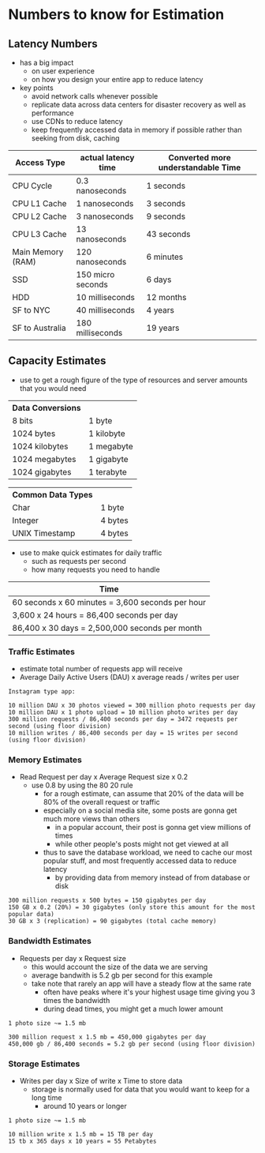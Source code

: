 # Numbers to know for Estimation

## Latency Numbers

- has a big impact
  - on user experience
  - on how you design your entire app to reduce latency
- key points
  - avoid network calls whenever possible
  - replicate data across data centers for disaster recovery as well as performance
  - use CDNs to reduce latency
  - keep frequently accessed data in memory if possible rather than seeking from disk, caching

| Access Type       | actual latency time | Converted more understandable Time |
| ----------------- | ------------------- | ---------------------------------- |
| CPU Cycle         | 0.3 nanoseconds     | 1 seconds                          |
| CPU L1 Cache      | 1 nanoseconds       | 3 seconds                          |
| CPU L2 Cache      | 3 nanoseconds       | 9 seconds                          |
| CPU L3 Cache      | 13 nanoseconds      | 43 seconds                         |
| Main Memory (RAM) | 120 nanoseconds     | 6 minutes                          |
| SSD               | 150 micro seconds   | 6 days                             |
| HDD               | 10 milliseconds     | 12 months                          |
| SF to NYC         | 40 milliseconds     | 4 years                            |
| SF to Australia   | 180 milliseconds    | 19 years                           |

## Capacity Estimates

- use to get a rough figure of the type of resources and server amounts that you would need
<table>
  <tr><th colspan={2}>Data Conversions</th></tr>
  <tr><td>8 bits</td><td>1 byte</td></tr>
  <tr><td>1024 bytes</td><td>1 kilobyte</td></tr>
  <tr><td>1024 kilobytes</td><td>1 megabyte</td></tr>
  <tr><td>1024 megabytes</td><td>1 gigabyte</td></tr>
  <tr><td>1024 gigabytes</td><td>1 terabyte</td></tr>
</table>
<table>
  <tr><th colspan={2}>Common Data Types</th></tr>
  <tr><td>Char</td><td>1 byte</td></tr>
  <tr><td>Integer</td><td>4 bytes</td></tr>
  <tr><td>UNIX Timestamp</td><td>4 bytes</td></tr>
</table>

- use to make quick estimates for daily traffic
  - such as requests per second
  - how many requests you need to handle

| Time                                             |
| ------------------------------------------------ |
| 60 seconds x 60 minutes = 3,600 seconds per hour |
| 3,600 x 24 hours = 86,400 seconds per day        |
| 86,400 x 30 days = 2,500,000 seconds per month   |

### Traffic Estimates

- estimate total number of requests app will receive
- Average Daily Active Users (DAU) x average reads / writes per user

```
Instagram type app:

10 million DAU x 30 photos viewed = 300 million photo requests per day
10 million DAU x 1 photo upload = 10 million photo writes per day
300 million requests / 86,400 seconds per day = 3472 requests per second (using floor division)
10 million writes / 86,400 seconds per day = 15 writes per second (using floor division)
```

### Memory Estimates

- Read Request per day x Average Request size x 0.2
  - use 0.8 by using the 80 20 rule
    - for a rough estimate, can assume that 20% of the data will be 80% of the overall request or traffic
    - especially on a social media site, some posts are gonna get much more views than others
      - in a popular account, their post is gonna get view millions of times
      - while other people's posts might not get viewed at all
    - thus to save the database workload, we need to cache our most popular stuff, and most frequently accessed data to reduce latency
      - by providing data from memory instead of from database or disk

```
300 million requests x 500 bytes = 150 gigabytes per day
150 GB x 0.2 (20%) = 30 gigabytes (only store this amount for the most popular data)
30 GB x 3 (replication) = 90 gigabytes (total cache memory)
```

### Bandwidth Estimates

- Requests per day x Request size
  - this would account the size of the data we are serving
  - average bandwith is 5.2 gb per second for this example
  - take note that rarely an app will have a steady flow at the same rate
    - often have peaks where it's your highest usage time giving you 3 times the bandwidth
    - during dead times, you might get a much lower amount

```
1 photo size ~= 1.5 mb

300 million request x 1.5 mb = 450,000 gigabytes per day
450,000 gb / 86,400 seconds = 5.2 gb per second (using floor division)
```

### Storage Estimates

- Writes per day x Size of write x Time to store data
  - storage is normally used for data that you would want to keep for a long time
    - around 10 years or longer

```
1 photo size ~= 1.5 mb

10 million write x 1.5 mb = 15 TB per day
15 tb x 365 days x 10 years = 55 Petabytes
```
